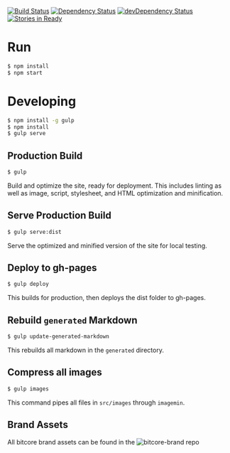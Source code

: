 [![Build Status](https://travis-ci.org/bitpay/bitcore-website.svg)](https://travis-ci.org/bitpay/bitcore-website) [![Dependency Status](https://david-dm.org/bitpay/bitcore-website.svg)](https://david-dm.org/bitpay/bitcore-website) [![devDependency Status](https://david-dm.org/bitpay/bitcore-website/dev-status.svg)](https://david-dm.org/bitpay/bitcore-website#info=devDependencies) [![Stories in Ready](https://badge.waffle.io/bitpay/bitcore-website.png?label=ready&title=Ready)](https://waffle.io/bitpay/bitcore-website)

# Run

```sh
$ npm install
$ npm start
```

# Developing

```sh
$ npm install -g gulp
$ npm install
$ gulp serve
```

## Production Build

```sh
$ gulp
```

Build and optimize the site, ready for deployment. This includes linting as well as image, script, stylesheet, and HTML optimization and minification.

## Serve Production Build

```sh
$ gulp serve:dist
```

Serve the optimized and minified version of the site for local testing.

## Deploy to gh-pages

```sh
$ gulp deploy
```

This builds for production, then deploys the dist folder to gh-pages.

## Rebuild `generated` Markdown

```sh
$ gulp update-generated-markdown
```

This rebuilds all markdown in the `generated` directory.

## Compress all images

```sh
$ gulp images
```

This command pipes all files in `src/images` through `imagemin`.

## Brand Assets

All bitcore brand assets can be found in the ![bitcore-brand repo](https://github.com/bitpay/bitcore-brand)
